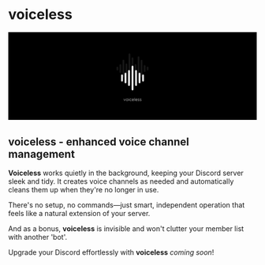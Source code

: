 # voiceless
![voiceless](banner.png)
## voiceless - enhanced voice channel management
**Voiceless** works quietly in the background, keeping your Discord server sleek and tidy. It creates voice channels as needed and automatically cleans them up when they're no longer in use. 

There's no setup, no commands—just smart, independent operation that feels like a natural extension of your server. 

And as a bonus, **voiceless** is invisible and won't clutter your member list with another 'bot'. 

Upgrade your Discord effortlessly with **voiceless** *coming soon*!
